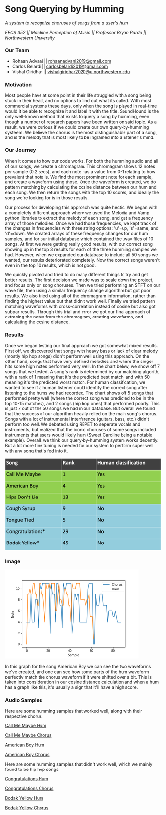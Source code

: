# Song Querying by Humming
*A system to recognize choruses of songs from a user's hum*  
  
*EECS 352 || Machine Perception of Music || Professor Bryan Pardo || Northwestern University*

### Our Team
- Rohaan Advani || rohaanadvani2019@gmail.com
- Carlos Belardi || carlosbelardi2019@gmail.com
- Vishal Giridhar || vishalgiridhar2020@u.northwestern.edu

### Motivation
Most people have at some point in their life struggled with a song being stuck in their head, and no options to find out what its called. With most commercial systems these days, only when the song is played in real-time would it be able to recognize it and label it with the title. SoundHound is the only well-known method that exists to query a song by humming, even though a number of research papers have been written on said topic. As a result, we were curious if we could create our own query-by-humming systeem. We believe the chorus is the most distinguishable part of a song, and is the melody that is most likely to be ingrained into a listener's mind.

### Our Journey
When it comes to how our code works. For both the humming audio and all of our songs, we create a chromagram. This chromagram shows 12 notes per sample (0.2 secs), and each note has a value from 0-1 relating to how prevalent that note is. We find the most prominent note for each sample, and create a waveform using those. Once the waveform is created, we do pattern matching by calculating the cosine distance between our hum and each song. We then return the songs with the top 10 scores, and ideally the song we're looking for is in those results.

Our process for developing this approach was quite hectic. We began with a completely different approach where we used the Melodia and Vamp python libraries to extract the melody of each song, and get a frequency array of those melodies. Once we had those frequencies, we kept track of the changes in frequencies with three string options: 'u'=up, 's'=same, and 'd'=down. We created arrays of these frequency changes for our hum samples, and for our initial database which contained the .wav files of 10 songs. At first we were getting really good results, with our correct song showing up in the top 3 results for each of the three humming samples we had. However, when we expanded our database to include all 50 songs we wanted, our results deteriorated completely. Now the correct songs weren't even in the top 10 results, which is not good.

We quickly pivoted and tried to do many different things to try and get better results. The first decision we made was to scale down the project, and focus only on song choruses. Then we tried performing an STFT on our wave file, then using a similar frequency change algorithm but got poor results. We also tried using all of the chromagram information, rather than finding the highest value but that didn't work well. Finally we tried pattern matching waveforms with cross-correlation instead of cosine but also got subpar results. Through this trial and error we got our final approach of extracing the notes from the chromagram, creating waveforms, and calculating the cosine distance. 

### Results
Once we began testing our final approach we got somewhat mixed results. First off, we discovered that songs with heavy bass or lack of clear melody (mostly hip hop songs) didn't perform well using this approach. On the other hand, songs that have very defined melodies and where the singer hits some high notes performed very well. In the chart below, we show off 7 songs that we tested. A song's rank is determined by our matching algorith, with a rank of 1 meaning that it's the predicted best match, and with 50 meaning it's the predicted worst match. For human classification, we wanted to see if a human listener could identify the correct song after listening to the hums we had recorded. The chart shows off 5 songs that performed pretty well (where the correct song was predicted to be in the top 10-15 matches), and 2 songs (hip hop ones) that performed poorly. This is just 7 out of the 50 songs we had in our database. But overall we found that the success of our algorithm heavily relied on the main song's chorus. Songs with a lot of instrumental interference (guitars, bass, etc.) didn't perform too well. We debated using REPET to seperate vocals and instruments, but realized that the iconic choruses of some songs included instruments that users would likely hum (Sweet Caroline being a notable example). Overall, we think our query-by-humming system works decently. But a lot more fine tuning is needed for our system to perform super well with any song that's fed into it.

![image](results.png)

### Image
![image](AmericanBoy.png)

In this graph for the song American Boy we can see the two waveforms we've created, and one can see how some parts of the hum waveform perfectly match the chorus waveform if it were shifted over a bit. This is taken into consideration in our cosine distance calculation and when a hum has a graph like this, it's usually a sign that it'll have a high score.

### Audio Samples

Here are some humming samples that worked well, along with their respective chorus

[Call Me Maybe Hum](https://drive.google.com/file/d/1M-oC6E-_hhZWQT3fqLF8SmwMYXbM4r1R/view?usp=sharing)

[Call Me Maybe Chorus](https://drive.google.com/file/d/1qZ1D-FjgmPoyStMHrKRmnYlkPEwiLYM5/view?usp=sharing)


[American Boy Hum](https://drive.google.com/file/d/1q8F8b6z8zB8Po5ff8JOIXFdOB0edkM67/view?usp=sharing)

[American Boy Chorus](https://drive.google.com/file/d/1Fa-16J_riiKL9YifF3AinvV8NP5Yxoif/view?usp=sharing)


Here are some humming samples that didn't work well, which we mainly found to be hip hop songs

[Congratulations Hum](https://drive.google.com/file/d/1iJOR218XuG43Iu7ZD1cldOci57-B8bsO/view?usp=sharing)

[Congratulations Chorus](https://drive.google.com/file/d/1ckHFmTTaUXp_XoJBxhd7LKwWt6e96tee/view?usp=sharing)


[Bodak Yellow Hum](https://drive.google.com/file/d/1H3tleen2fNeJmvdqKq-mlC4sO76qtntx/view?usp=sharing)

[Bodak Yellow Chorus](https://drive.google.com/file/d/1Zwvy-3Vnm_hABzPX6L8qUgbib0SK0rSW/view?usp=sharing)
